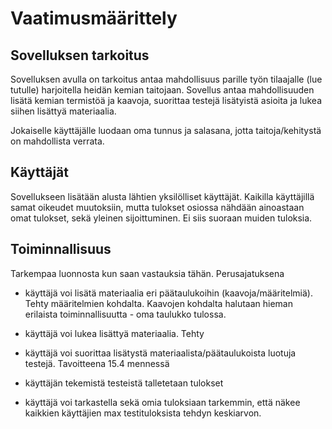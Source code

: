 # Vaatimusmäärittely

## Sovelluksen tarkoitus

Sovelluksen avulla on tarkoitus antaa mahdollisuus parille työn tilaajalle (lue tutulle) harjoitella heidän kemian taitojaan. Sovellus antaa mahdollisuuden lisätä kemian termistöä ja kaavoja, suorittaa testejä lisätyistä asioita ja lukea siihen lisättyä materiaalia.

Jokaiselle käyttäjälle luodaan oma tunnus ja salasana, jotta taitoja/kehitystä on mahdollista verrata.

## Käyttäjät

Sovellukseen lisätään alusta lähtien yksilölliset käyttäjät. Kaikilla käyttäjillä samat oikeudet muutoksiin, mutta tulokset osiossa nähdään ainoastaan omat tulokset, sekä yleinen sijoittuminen. Ei siis suoraan muiden tuloksia.

## Toiminnallisuus

Tarkempaa luonnosta kun saan vastauksia tähän. 
Perusajatuksena

- käyttäjä voi lisätä materiaalia eri päätaulukoihin (kaavoja/määritelmiä). Tehty määritelmien kohdalta. Kaavojen kohdalta halutaan hieman erilaista toiminnallisuutta - oma taulukko tulossa.

- käyttäjä voi lukea lisättyä materiaalia. Tehty

- käyttäjä voi suorittaa lisätystä materiaalista/päätaulukoista luotuja testejä. Tavoitteena 15.4 mennessä

- käyttäjän tekemistä testeistä talletetaan tulokset

- käyttäjä voi tarkastella sekä omia tuloksiaan tarkemmin, että näkee kaikkien käyttäjien max testituloksista tehdyn keskiarvon.